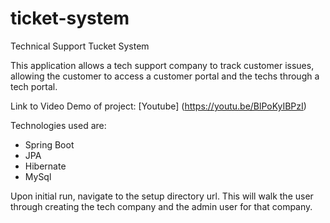 # ticket-system
Technical Support Tucket System

This application allows a tech support company to track customer issues, allowing the customer to access a customer portal and the techs through a tech portal.

Link to Video Demo of project: [Youtube] (https://youtu.be/BlPoKyIBPzI)

Technologies used are:
- Spring Boot
- JPA
- Hibernate
- MySql

Upon initial run, navigate to the setup directory url. This will walk the user through creating the tech company and the admin user for that company.



